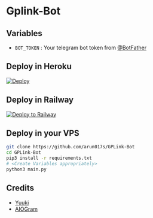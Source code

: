 # Gplink-Bot

## Variables
- `BOT_TOKEN` : Your telegram bot token from [@BotFather](https://t.me/BotFather)

## Deploy in Heroku
 [![Deploy](https://www.herokucdn.com/deploy/button.svg)](https://heroku.com/deploy)

## Deploy in Railway 
 [![Deploy to Railway](https://railway.app/button.svg)](https://railway.app/new/template?template=https%3A%2F%2Fgithub.com%2FMhdrzn%2FGPLink-Bot&envs=BOT_TOKEN&optionalEnvs=BOT_TOKEN&BOT_TOKENDesc=Get+it+from+@Botfather&referralCode=Mhdrzn)

## Deploy in your VPS

```sh
git clone https://github.com/arun017s/GPLink-Bot
cd GPLink-Bot
pip3 install -r requirements.txt
# <Create Variables appropriately>
python3 main.py
```

## Credits
- [Yuuki](https://github.com/xcscxr)
- [AIOGram](https://github.com/aiogram/aiogram)
